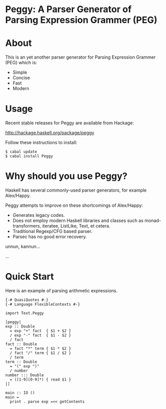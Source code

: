 # Peggy: A Parser Generator of Parsing Expression Grammer (PEG) #

# About

This is an yet another parser generator for Parsing Expression Grammer (PEG) which is:

* Simple
* Concise
* Fast
* Modern

# Usage

Recent stable releases for Peggy are available from Hackage:

http://hackage.haskell.org/package/peggy

Follow these instructions to install:

~~~ {.bash}
$ cabal update
$ cabal install Peggy
~~~

# Why should you use Peggy?

Haskell has several commonly-used parser generators, for example Alex/Happy.

Peggy attempts to improve on these shortcomings of Alex/Happy:

* Generates legacy codes.
* Does not employ modern Haskell libraries and classes such as monad-transformers, iteratee, ListLike, Text, et cetera.
* Traditional Regexp/CFG based parser.
* Parsec has no good error recovery.

unnun, kannun...

...

# Quick Start

Here is an example of parsing arithmetic expressions.

~~~ {.haskell}
{-# QuasiQuotes #-}
{-# Language FlexibleContexts #-}

import Text.Peggy

[peggy|
exp :: Double
  = exp "+" fact  { $1 + $2 }
  / exp "-" fact  { $1 - $2 }
  / fact
fact :: Double
  = fact "*" term { $1 * $2 }
  / fact "/" term { $1 / $2 }
  / term
term :: Double
  = "(" exp ")"
  / number
number ::: Double
  = ([1-9][0-9]*) { read $1 }
|]

main :: IO ()
main =
  print . parse exp =<< getContents
~~~
